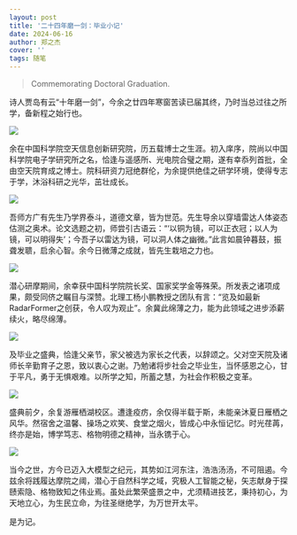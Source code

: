 ```yaml
---
layout: post
title: '二十四年磨一剑：毕业小记'
date: 2024-06-16
author: 郑之杰
cover: ''
tags: 随笔
---
```


> Commemorating Doctoral Graduation.

诗人贾岛有云“十年磨一剑”，今余之廿四年寒窗苦读已届其终，乃时当总过往之所学，备新程之始行也。

![](https://pic.imgdb.cn/item/669117e7d9c307b7e9b31317.webp)

余在中国科学院空天信息创新研究院，历五载博士之生涯。初入庠序，院尚以中国科学院电子学研究所之名，恰逢与遥感所、光电院合璧之期，遂有幸忝列首批，全由空天院育成之博士。院科研资力冠绝群伦，为余提供绝佳之研学环境，使得专志于学，沐浴科研之光华，茁壮成长。

![](https://pic.imgdb.cn/item/669114cdd9c307b7e9af352e.jpg)

吾师方广有先生乃学界泰斗，道德文章，皆为世范。先生导余以穿墙雷达人体姿态估测之奥术。论文选题之初，师尝引古语云：“‘以铜为镜，可以正衣冠；以人为镜，可以明得失’；今吾子以雷达为镜，可以洞人体之幽微。”此言如晨钟暮鼓，振聋发聩，启余心智。余今日微薄之成就，皆先生栽培之力也。

![](https://pic.imgdb.cn/item/66911822d9c307b7e9b35bdb.jpg)

潜心研摩期间，余幸获中国科学院院长奖、国家奖学金等殊荣。所发表之诸项成果，颇受同侪之瞩目与深赞。北理工杨小鹏教授之团队有言：“览及如最新RadarFormer之创获，令人叹为观止”。余冀此绵薄之力，能为此领域之进步添薪续火，略尽绵薄。

![](https://pic.imgdb.cn/item/66911e0bd9c307b7e9bc78fa.png)

及毕业之盛典，恰逢父亲节，家父被选为家长之代表，以辞颂之。父对空天院及诸师长辛勤育子之恩，致以衷心之谢。乃勉诸将步社会之毕业生，当怀感恩之心，甘于平凡，勇于无惧艰难。以所学之知，所蓄之慧，为社会作积极之变革。

![](https://pic.imgdb.cn/item/66911d14d9c307b7e9bb4bfb.jpg)

盛典前夕，余复游雁栖湖校区。遭逢疫疠，余仅得半载于斯，未能亲沐夏日雁栖之风华。然宿舍之温馨、操场之欢笑、食堂之烟火，皆成心中永恒记忆。时光荏苒，终亦是始，博学笃志、格物明德之精神，当永镌于心。


![](https://pic.imgdb.cn/item/66911f15d9c307b7e9bde05e.jpg)

当今之世，方今已迈入大模型之纪元，其势如江河东注，浩浩汤汤，不可阻遏。今兹余将践履达摩院之阈，潜心于自然科学之域，究极人工智能之秘，矢志献身于探赜索隐、格物致知之伟业焉。虽处此繁荣盛景之中，尤须精进技艺，秉持初心，为天地立心，为生民立命，为往圣继绝学，为万世开太平。

是为记。